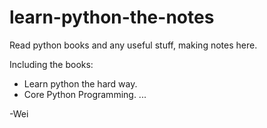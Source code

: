 # learn-python-the-notes
Read python books and any useful stuff, making notes here.

Including the books:
- Learn python the hard way.
- Core Python Programming.
...

-Wei
